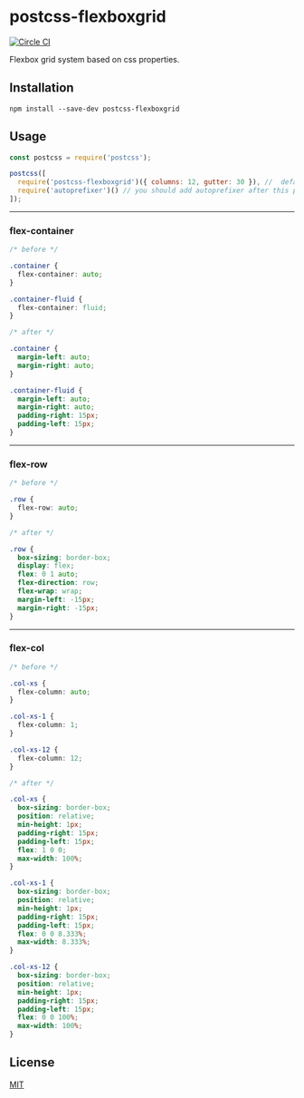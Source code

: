 # postcss-flexboxgrid

[![Circle CI](https://circleci.com/gh/nkt/postcss-flexboxgrid.svg?style=svg)](https://circleci.com/gh/nkt/postcss-flexboxgrid)

Flexbox grid system based on css properties.

## Installation

```
npm install --save-dev postcss-flexboxgrid
```

## Usage

```js
const postcss = require('postcss');

postcss([
  require('postcss-flexboxgrid')({ columns: 12, gutter: 30 }), //  default values
  require('autoprefixer')() // you should add autoprefixer after this plugin
]);
```

---

### flex-container

```css
/* before */

.container {
  flex-container: auto;
}

.container-fluid {
  flex-container: fluid;
}

/* after */

.container {
  margin-left: auto;
  margin-right: auto;
}

.container-fluid {
  margin-left: auto;
  margin-right: auto;
  padding-right: 15px;
  padding-left: 15px;
}
```

---

### flex-row

```css
/* before */

.row {
  flex-row: auto;
}

/* after */

.row {
  box-sizing: border-box;
  display: flex;
  flex: 0 1 auto;
  flex-direction: row;
  flex-wrap: wrap;
  margin-left: -15px;
  margin-right: -15px;
}
```

---

### flex-col

```css
/* before */

.col-xs {
  flex-column: auto;
}

.col-xs-1 {
  flex-column: 1;
}

.col-xs-12 {
  flex-column: 12;
}

/* after */

.col-xs {
  box-sizing: border-box;
  position: relative;
  min-height: 1px;
  padding-right: 15px;
  padding-left: 15px;
  flex: 1 0 0;
  max-width: 100%;
}

.col-xs-1 {
  box-sizing: border-box;
  position: relative;
  min-height: 1px;
  padding-right: 15px;
  padding-left: 15px;
  flex: 0 0 8.333%;
  max-width: 8.333%;
}

.col-xs-12 {
  box-sizing: border-box;
  position: relative;
  min-height: 1px;
  padding-right: 15px;
  padding-left: 15px;
  flex: 0 0 100%;
  max-width: 100%;
}
```

License
-------

[MIT](LICENSE)
